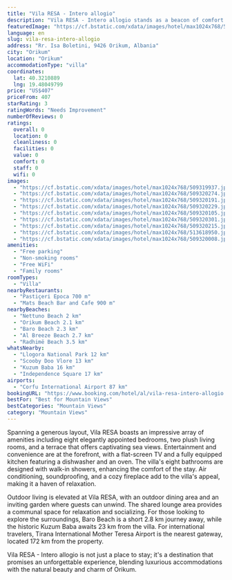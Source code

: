 ```yaml
---
title: "Vila RESA - Intero allogio"
description: "Vila RESA - Intero allogio stands as a beacon of comfort and luxury in Orikum, a mere 2."
featuredImage: "https://cf.bstatic.com/xdata/images/hotel/max1024x768/509319937.jpg?k=10b06c71389fdc083ccaec74bd53e5865dde01b8e6c58f06dfdafdd5a0adaef4&o=&hp=1"
language: en
slug: vila-resa-intero-allogio
address: "Rr. Isa Boletini, 9426 Orikum, Albania"
city: "Orikum"
location: "Orikum"
accommodationType: "villa"
coordinates:
  lat: 40.3210889
  lng: 19.48049799
price: "US$407"
priceFrom: 407
starRating: 3
ratingWords: "Needs Improvement"
numberOfReviews: 0
ratings:
  overall: 0
  location: 0
  cleanliness: 0
  facilities: 0
  value: 0
  comfort: 0
  staff: 0
  wifi: 0
images:
  - "https://cf.bstatic.com/xdata/images/hotel/max1024x768/509319937.jpg?k=10b06c71389fdc083ccaec74bd53e5865dde01b8e6c58f06dfdafdd5a0adaef4&o=&hp=1"
  - "https://cf.bstatic.com/xdata/images/hotel/max1024x768/509320274.jpg?k=6e8c4623e0efc2829fd75031644b58cc427ada3872767bf242df686dbf2f4825&o=&hp=1"
  - "https://cf.bstatic.com/xdata/images/hotel/max1024x768/509320191.jpg?k=cfab844c90123f06c1de450c87164c51ca34817f42b109db1955d38b39250ff0&o=&hp=1"
  - "https://cf.bstatic.com/xdata/images/hotel/max1024x768/509320229.jpg?k=bb0279aa3ce01c280b7054c67f4775dadc060d4da6642638c577e8e1742c6776&o=&hp=1"
  - "https://cf.bstatic.com/xdata/images/hotel/max1024x768/509320105.jpg?k=d13f873ae3de8435c5c07a723d89bb2b83b127fcf4d0718392c2f00900801552&o=&hp=1"
  - "https://cf.bstatic.com/xdata/images/hotel/max1024x768/509320301.jpg?k=fedca7951c86d3993f855ecb87305fcb2f25902614ec51efdde0c8ff8e01836e&o=&hp=1"
  - "https://cf.bstatic.com/xdata/images/hotel/max1024x768/509320215.jpg?k=725ff5162a29e6c0693cc903e8f3f0b7d2b6030300bf17438bbb05be827c61bf&o=&hp=1"
  - "https://cf.bstatic.com/xdata/images/hotel/max1024x768/513618950.jpg?k=679c27181902a320d9f07eac6842b4f7f5deebbc3ea2e9c804726c3ff44bf847&o=&hp=1"
  - "https://cf.bstatic.com/xdata/images/hotel/max1024x768/509320008.jpg?k=c0a409d8c8eb8f41ce1d66fd3eceb0dd7819d71b43cbcea9f5b8bce5c6923d89&o=&hp=1"
amenities:
  - "Free parking"
  - "Non-smoking rooms"
  - "Free WiFi"
  - "Family rooms"
roomTypes:
  - "Villa"
nearbyRestaurants:
  - "Pastiçeri Epoca 700 m"
  - "Mats Beach Bar and Cafe 900 m"
nearbyBeaches:
  - "Nettuno Beach 2 km"
  - "Orikum Beach 2.1 km"
  - "Baro Beach 2.3 km"
  - "Al Breeze Beach 2.7 km"
  - "Radhimë Beach 3.5 km"
whatsNearby:
  - "Llogora National Park 12 km"
  - "Scooby Doo Vlore 13 km"
  - "Kuzum Baba 16 km"
  - "Independence Square 17 km"
airports:
  - "Corfu International Airport 87 km"
bookingURL: "https://www.booking.com/hotel/al/vila-resa-intero-allogio.en-gb.html?aid=8035640"
bestFor: "Best for Mountain Views"
bestCategories: "Mountain Views"
category: "Mountain Views"
---
```


Spanning a generous layout, Vila RESA boasts an impressive array of amenities including eight elegantly appointed bedrooms, two plush living rooms, and a terrace that offers captivating sea views. Entertainment and convenience are at the forefront, with a flat-screen TV and a fully equipped kitchen featuring a dishwasher and an oven. The villa's eight bathrooms are designed with walk-in showers, enhancing the comfort of the stay. Air conditioning, soundproofing, and a cozy fireplace add to the villa's appeal, making it a haven of relaxation.

Outdoor living is elevated at Vila RESA, with an outdoor dining area and an inviting garden where guests can unwind. The shared lounge area provides a communal space for relaxation and socializing. For those looking to explore the surroundings, Baro Beach is a short 2.8 km journey away, while the historic Kuzum Baba awaits 23 km from the villa. For international travelers, Tirana International Mother Teresa Airport is the nearest gateway, located 172 km from the property.

Vila RESA - Intero allogio is not just a place to stay; it's a destination that promises an unforgettable experience, blending luxurious accommodations with the natural beauty and charm of Orikum.